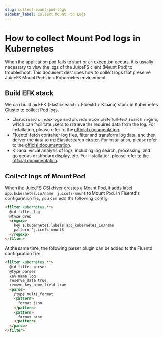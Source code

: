 ```yaml
---
slug: collect-mount-pod-logs
sidebar_label: Collect Mount Pod Logs
---
```


# How to collect Mount Pod logs in Kubernetes

When the application pod fails to start or an exception occurs, it is usually necessary to view the logs of the JuiceFS client (Mount Pod) to troubleshoot.
This document describes how to collect logs that preserve JuiceFS Mount Pods in a Kubernetes environment.

## Build EFK stack

We can build an EFK (Elasticsearch + Fluentd + Kibana) stack in Kubernetes Cluster to collect Pod logs.

- Elasticsearch: index logs and provide a complete full-text search engine, which can facilitate users to retrieve the required data from the log. For installation, please refer to the [official documentation](https://www.elastic.co/guide/en/elasticsearch/reference/current/install-elasticsearch.html).
- Fluentd: fetch container log files, filter and transform log data, and then deliver the data to the Elasticsearch cluster. For installation, please refer to the [official documentation](https://docs.fluentd.org/installation).
- Kibana: visual analysis of logs, including log search, processing, and gorgeous dashboard display, etc. For installation, please refer to the [official documentation](https://www.elastic.co/guide/en/kibana/current/install.html).

## Collect logs of Mount Pod

When the JuiceFS CSI driver creates a Mount Pod, it adds label `app.kubernetes.io/name: juicefs-mount` to Mount Pod. In Fluentd's configuration file, you can add the following config:

```html
<filter kubernetes.**>
  @id filter_log
  @type grep
  <regexp>
    key $.kubernetes.labels.app_kubernetes_io/name
    pattern ^juicefs-mount$
  </regexp>
</filter>
```

At the same time, the following parser plugin can be added to the Fluentd configuration file:

```html
<filter kubernetes.**>
  @id filter_parser
  @type parser
  key_name log
  reserve_data true
  remove_key_name_field true
  <parse>
    @type multi_format
    <pattern>
      format json
    </pattern>
    <pattern>
      format none
    </pattern>
  </parse>
</filter>
```
